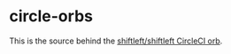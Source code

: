 # circle-orbs

This is the source behind the [shiftleft/shiftleft CircleCI orb](https://circleci.com/orbs/registry/orb/shiftleft/shiftleft).
